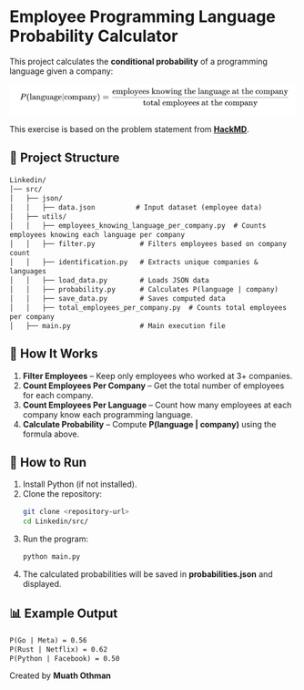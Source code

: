 # Employee Programming Language Probability Calculator

This project calculates the **conditional probability** of a programming language given a company:

![img.png](img.png)

This exercise is based on the problem statement from **[HackMD](https://hackmd.io/@gtarawneh/HkzQJm-9kl)**.

## 📂 Project Structure
```
Linkedin/
│── src/
│   ├── json/
│   │   ├── data.json          # Input dataset (employee data)
│   ├── utils/
│   │   ├── employees_knowing_language_per_company.py  # Counts employees knowing each language per company
│   │   ├── filter.py           # Filters employees based on company count
│   │   ├── identification.py   # Extracts unique companies & languages
│   │   ├── load_data.py        # Loads JSON data
│   │   ├── probability.py      # Calculates P(language | company)
│   │   ├── save_data.py        # Saves computed data
│   │   ├── total_employees_per_company.py  # Counts total employees per company
│   ├── main.py                 # Main execution file
```

## 🔧 How It Works
1. **Filter Employees** – Keep only employees who worked at 3+ companies.
2. **Count Employees Per Company** – Get the total number of employees for each company.
3. **Count Employees Per Language** – Count how many employees at each company know each programming language.
4. **Calculate Probability** – Compute **P(language | company)** using the formula above.

## 🚀 How to Run
1. Install Python (if not installed).
2. Clone the repository:
   ```sh
   git clone <repository-url>
   cd Linkedin/src/
   ```
3. Run the program:
   ```sh
   python main.py
   ```
4. The calculated probabilities will be saved in **probabilities.json** and displayed.

## 📊 Example Output
```
P(Go | Meta) = 0.56
P(Rust | Netflix) = 0.62
P(Python | Facebook) = 0.50
```

Created by **Muath Othman**  

